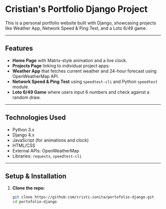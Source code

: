 # Cristian's Portfolio Django Project

This is a personal portfolio website built with Django, showcasing projects like Weather App, Network Speed & Ping Test, and a Loto 6/49 game.

---

## Features

- **Home Page** with Matrix-style animation and a live clock.
- **Projects Page** linking to individual project apps.
- **Weather App** that fetches current weather and 24-hour forecast using OpenWeatherMap API.
- **Network Speed & Ping Test** using `speedtest-cli` and Python `speedtest` module.
- **Loto 6/49 Game** where users input 6 numbers and check against a random draw.

---

## Technologies Used

- Python 3.x
- Django 4.x
- JavaScript (for animations and clock)
- HTML/CSS
- External APIs: OpenWeatherMap
- Libraries: `requests`, `speedtest-cli`

---

## Setup & Installation

1. **Clone the repo:**
   ```bash
   git clone https://github.com/cristi-ionita/portofolio-django.git
   cd portofolio-django
